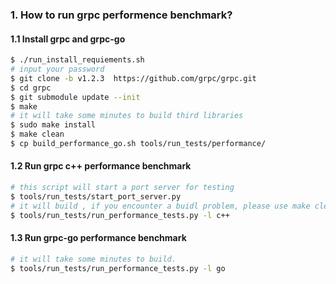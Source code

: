 ### 1. How to run grpc performence benchmark?


#### 1.1 Install grpc and grpc-go
``` sh
$ ./run_install_requiements.sh
# input your password
$ git clone -b v1.2.3  https://github.com/grpc/grpc.git
$ cd grpc
$ git submodule update --init
$ make
# it will take some minutes to build third libraries
$ sudo make install
$ make clean
$ cp build_performance_go.sh tools/run_tests/performance/
```

#### 1.2 Run grpc c++ performance benchmark
```sh
# this script will start a port server for testing
$ tools/run_tests/start_port_server.py
# it will build , if you encounter a buidl problem, please use make clean in grpc root
$ tools/run_tests/run_performance_tests.py -l c++
```

#### 1.3 Run grpc-go performance benchmark
```sh
# it will take some minutes to build.
$ tools/run_tests/run_performance_tests.py -l go
```
